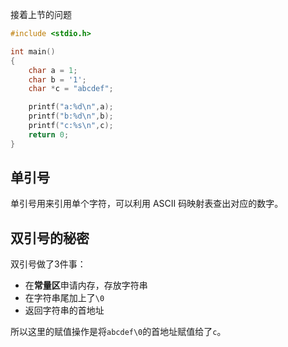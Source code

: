 接着上节的问题
```c
#include <stdio.h>

int main()
{
    char a = 1;
    char b = '1';
    char *c = "abcdef";

    printf("a:%d\n",a);
    printf("b:%d\n",b);
    printf("c:%s\n",c);
    return 0;
}
```
## 单引号
单引号用来引用单个字符，可以利用 ASCII 码映射表查出对应的数字。

## 双引号的秘密

双引号做了3件事：  
- 在**常量区**申请内存，存放字符串 
- 在字符串尾加上了`\0`    
- 返回字符串的首地址

所以这里的赋值操作是将`abcdef\0`的首地址赋值给了`c`。


